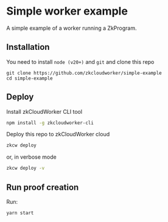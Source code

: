# Simple worker example

A simple example of a worker running a ZkProgram.

## Installation

You need to install `node (v20+)` and `git` and clone this repo

```
git clone https://github.com/zkcloudworker/simple-example
cd simple-example
```

## Deploy

Install zkCloudWorker CLI tool

```sh
npm install -g zkcloudworker-cli
```

Deploy this repo to zkCloudWorker cloud

```sh
zkcw deploy
```

or, in verbose mode

```sh
zkcw deploy -v
```

## Run proof creation

Run:

```sh
yarn start
```
